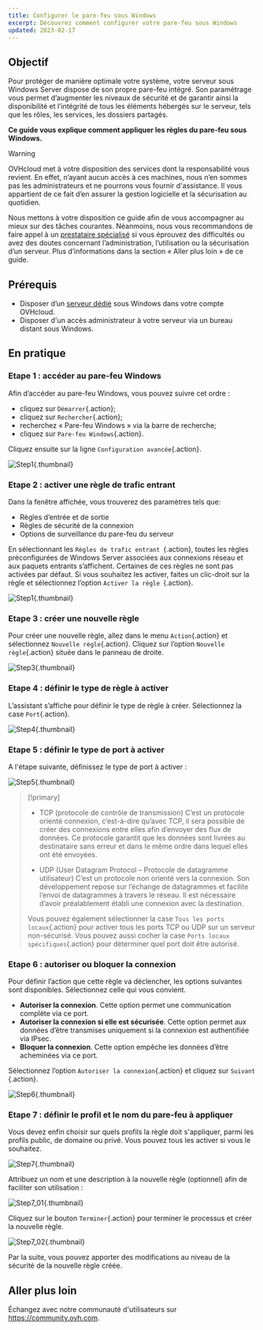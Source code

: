 ```yaml
---
title: Configurer le pare-feu sous Windows
excerpt: Découvrez comment configurer votre pare-feu sous Windows
updated: 2023-02-17
---
```


## Objectif

Pour protéger de manière optimale votre système, votre serveur sous Windows Server dispose de son propre pare-feu intégré. Son paramétrage vous permet  d’augmenter les niveaux de sécurité et de garantir ainsi la disponibilité et l’intégrité de tous les éléments hébergés sur le serveur, tels que les rôles, les services, les dossiers partagés.

**Ce guide vous explique comment appliquer les règles du pare-feu sous Windows.**

> [!warning]
>
> OVHcloud met à votre disposition des services dont la responsabilité vous revient. En effet, n’ayant aucun accès à ces machines, nous n’en sommes pas les administrateurs et ne pourrons vous fournir d'assistance. Il vous appartient de ce fait d’en assurer la gestion logicielle et la sécurisation au quotidien.
>
> Nous mettons à votre disposition ce guide afin de vous accompagner au mieux sur des tâches courantes. Néanmoins, nous vous recommandons de faire appel à un [prestataire spécialisé](https://partner.ovhcloud.com/fr-cadirectory/) si vous éprouvez des difficultés ou avez des doutes concernant l’administration, l’utilisation ou la sécurisation d’un serveur. Plus d’informations dans la section « Aller plus loin » de ce guide.
>

## Prérequis

- Disposer d’un [serveur dédié](https://www.ovhcloud.com/fr-ca/bare-metal/) sous Windows dans votre compte OVHcloud.
- Disposer d'un accès administrateur à votre serveur via un bureau distant sous Windows. 

## En pratique

### Etape 1 : accéder au pare-feu Windows

Afin d’accéder au pare-feu Windows, vous pouvez suivre cet ordre :

- cliquez sur `Démarrer`{.action};
- cliquez sur `Rechercher`{.action};
- recherchez « Pare-feu Windows » via la barre de recherche;
- cliquez sur `Pare-feu Windows`{.action}.

Cliquez ensuite sur la ligne `Configuration avancée`{.action}.

![Step1](images/step1.PNG){.thumbnail}

### Etape 2 : activer une règle de trafic entrant

Dans la fenêtre affichée, vous trouverez des paramètres tels que:

- Règles d’entrée et de sortie
- Règles de sécurité de la connexion
- Options de surveillance du pare-feu du serveur

En sélectionnant les `Règles de trafic entrant `{.action}, toutes les règles préconfigurées de Windows Server associées aux connexions réseau et aux paquets entrants s’affichent. Certaines de ces règles ne sont pas activées par défaut. Si vous souhaitez les activer, faites un clic-droit sur la règle et sélectionnez l’option `Activer la règle `{.action}.

![Step1](images/step2.PNG){.thumbnail}

### Etape 3 : créer une nouvelle règle 

Pour créer une nouvelle règle, allez dans le menu `Action`{.action} et sélectionnez `Nouvelle règle`{.action}.
Cliquez sur l’option `Nouvelle règle`{.action} située dans le panneau de droite.

![Step3](images/step3.PNG){.thumbnail}

### Etape 4 : définir le type de règle à activer

L’assistant s’affiche pour définir le type de règle à créer. Sélectionnez la case `Port`{.action}.

![Step4](images/step4.PNG){.thumbnail}

### Etape 5 : définir le type de port à activer

A l'étape suivante, définissez le type de port à activer :

![Step5](images/step5.PNG){.thumbnail}

> [!primary]
>
>- TCP (protocole de contrôle de transmission)
>C’est un protocole orienté connexion, c’est-à-dire qu’avec TCP, il sera possible de créer des connexions entre elles afin d’envoyer des flux de données. Ce protocole garantit que les données sont livrées au destinataire sans erreur et dans le même ordre dans lequel elles ont été envoyées.
>
>- UDP (User Datagram Protocol – Protocole de datagramme utilisateur)
>C’est un protocole non orienté vers la connexion. Son développement repose sur l’échange de datagrammes et facilite l’envoi de datagrammes à travers le réseau. Il est nécessaire d’avoir préalablement établi une connexion avec la destination.
>
>Vous pouvez également sélectionner la case `Tous les ports locaux`{.action} pour activer tous les ports TCP ou UDP sur un serveur non-sécurisé. Vous pouvez aussi cocher la case `Ports locaux spécifiques`{.action} pour déterminer quel port doit être autorisé. 
>

### Etape 6 : autoriser ou bloquer la connexion

Pour définir l’action que cette règle va déclencher, les options suivantes sont disponibles. Sélectionnez celle qui vous convient.

- **Autoriser la connexion**. Cette option permet une communication complète via ce port.
- **Autoriser la connexion si elle est sécurisée**. Cette option permet aux données d’être transmises uniquement si la connexion est authentifiée via IPsec.
- **Bloquer la connexion**. Cette option empêche les données d’être acheminées via ce port.

Sélectionnez l’option `Autoriser la connexion`{.action} et cliquez sur `Suivant `{.action}. 

![Step6](images/step6.PNG){.thumbnail}

### Etape 7 : définir le profil et le nom du pare-feu à appliquer

Vous devez enfin choisir sur quels profils la règle doit s'appliquer, parmi les profils public, de domaine ou privé.
Vous pouvez tous les activer si vous le souhaitez.

![Step7](images/step7.PNG){.thumbnail}

Attribuez un nom et une description à la nouvelle règle (optionnel) afin de faciliter son utilisation :

![Step7_01](images/step7-01.PNG){.thumbnail}

Cliquez sur le bouton `Terminer`{.action} pour terminer le processus et créer la nouvelle règle.

![Step7_02](images/step7_02.PNG){.thumbnail}

Par la suite, vous pouvez apporter des modifications au niveau de la sécurité de la nouvelle règle créée.

## Aller plus loin

Échangez avec notre communauté d'utilisateurs sur <https://community.ovh.com>.
